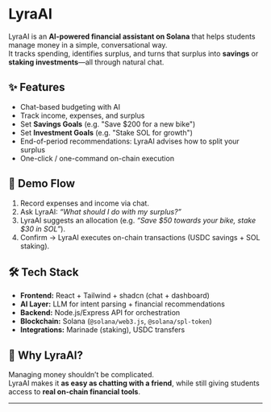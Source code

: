 # LyraAI

LyraAI is an **AI-powered financial assistant on Solana** that helps students manage money in a simple, conversational way.  
It tracks spending, identifies surplus, and turns that surplus into **savings** or **staking investments**—all through natural chat.  

## ✨ Features
- Chat-based budgeting with AI
- Track income, expenses, and surplus
- Set **Savings Goals** (e.g. "Save $200 for a new bike")
- Set **Investment Goals** (e.g. "Stake SOL for growth")
- End-of-period recommendations: LyraAI advises how to split your surplus
- One-click / one-command on-chain execution

## 🚀 Demo Flow
1. Record expenses and income via chat.
2. Ask LyraAI: *“What should I do with my surplus?”*
3. LyraAI suggests an allocation (e.g. *“Save $50 towards your bike, stake $30 in SOL”*).
4. Confirm → LyraAI executes on-chain transactions (USDC savings + SOL staking).

## 🛠️ Tech Stack
- **Frontend:** React + Tailwind + shadcn (chat + dashboard)
- **AI Layer:** LLM for intent parsing + financial recommendations
- **Backend:** Node.js/Express API for orchestration
- **Blockchain:** Solana (`@solana/web3.js`, `@solana/spl-token`)
- **Integrations:** Marinade (staking), USDC transfers

## 🎯 Why LyraAI?
Managing money shouldn’t be complicated.  
LyraAI makes it **as easy as chatting with a friend**, while still giving students access to **real on-chain financial tools**.

---
